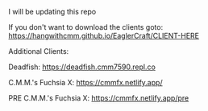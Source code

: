 I will be updating this repo

If you don't want to download the clients goto: https://hangwithcmm.github.io/EaglerCraft/CLIENT-HERE

Additional Clients:

Deadfish: https://deadfish.cmm7590.repl.co

C.M.M.'s Fuchsia X: https://cmmfx.netlify.app/

PRE C.M.M.'s Fuchsia X: https://cmmfx.netlify.app/pre
